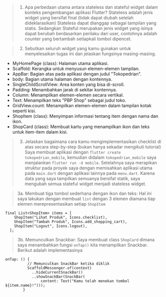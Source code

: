 >1. Apa perbedaan utama antara stateless dan stateful widget dalam konteks pengembangan aplikasi Flutter?
Stateless adalah jenis widget yang bersifat final (tidak dapat diubah setelah dideklarasikan) Stateless dapat dianggap sebagai tampilan yang statis. Sedangkan Stateful merupakan jenis widget yang isinya dapat berubah berdasarkan perilaku dari user, contohnya adalah counter yang bertambah setiapkali tombol dipencet.

>2. Sebutkan seluruh widget yang kamu gunakan untuk menyelesaikan tugas ini dan jelaskan fungsinya masing-masing.
* MyHomePage (class): Halaman utama aplikasi.
* Scaffold: Kerangka untuk menyusun elemen-elemen tampilan.
* AppBar: Bagian atas pada aplikasi dengan judul "Tokopedrian".
* body: Bagian utama halaman dengan kontennya.
* SingleChildScrollView: Area konten yang bisa di-scroll.
* Padding: Menambahkan jarak di sekitar kontennya.
* Column: Menampilkan elemen-elemen secara vertikal.
* Text: Menampilkan teks "PBP Shop" sebagai judul toko.
* GridView.count: Menampilkan elemen-elemen dalam tampilan kotak seperti kisi.
* ShopItem (class): Menyimpan informasi tentang item dengan nama dan ikon.
* ShopCard (class): Membuat kartu yang menampilkan ikon dan teks untuk item-item dalam kisi.


>3. Jelaskan bagaimana cara kamu mengimplementasikan checklist di atas secara step-by-step (bukan hanya sekadar mengikuti tutorial)
Saya membuat aplikasi dengan `flutter create tokopedrian_mobile`, kemudian didalam `tokopedrian_mobile` saya menjalankan `flutter run -d mobile`. Setelahnya saya merapikan struktur pada proyek saya dengan memisahkan aplikasi utama pada `main.dart` dengan aplikasi lainnya pada `menu.dart`. Karena data yang saya tampilkan semuanya bersifat statik, saya mengubah semua stateful widget menjadi stateless widget. 

>3a. Membuat tiga tombol sederhana dengan ikon dan teks:
Hal ini saya lakukan dengan membuat `list` dengan 3 elemen diamana tiap elemen merepresentasikan setiap `ShopItem`
```dart=
final List<ShopItem> items = [
    ShopItem("Lihat Produk", Icons.checklist),
    ShopItem("Tambah Produk", Icons.add_shopping_cart),
    ShopItem("Logout", Icons.logout),
  ]; 
 ```

>3b. Memunculkan Snackbar:
Saya membuat class `ShopCard` dimana saya menambahkan fungsi `onTap()` kita menampilkan Snackbar. Berikut adalah implementasinya
```dart=
onTap: () {
          // Memunculkan SnackBar ketika diklik
          ScaffoldMessenger.of(context)
            ..hideCurrentSnackBar()
            ..showSnackBar(SnackBar(
                content: Text("Kamu telah menekan tombol ${item.name}!")));
        }
```
